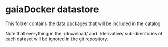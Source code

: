 # gaiaDocker datastore

This folder contains the data packages that will be included in the catalog.  

Note that everything in the ./download/ and ./derivative/ sub-directories of each dataset will be ignored in the git repository. 
